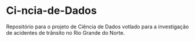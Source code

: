 # Ci-ncia-de-Dados
Repositório para o projeto de Ciência de Dados votlado para a investigação de acidentes de trânsito no Rio Grande do Norte.
